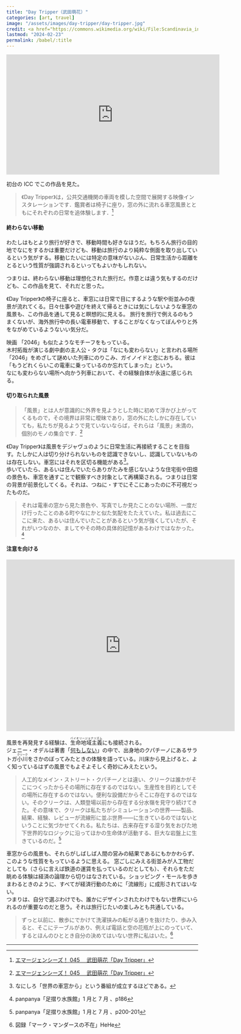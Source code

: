 ```yaml
---
title: "Day Tripper（武田萌花）"
categories: [art, travel]
image: "/assets/images/day-tripper/day-tripper.jpg"
credit: <a href="https://commons.wikimedia.org/wiki/File:Scandinavia_in_June_2019_11.jpg">Hornstrandir1</a>, <a href="https://creativecommons.org/licenses/by-sa/4.0">CC BY-SA 4.0</a>, via Wikimedia Commons
lastmod: "2024-02-23"
permalink: /babel/:title
---
```


<div class="youtube">
<iframe width="560" height="315" src="https://www.youtube.com/embed/Ea7IIKcqdmU?si=T6RBMprT4HvQtHnY" title="YouTube video player" frameborder="0" allow="accelerometer; autoplay; clipboard-write; encrypted-media; gyroscope; picture-in-picture; web-share" allowfullscreen></iframe>
</div>

初台の ICC でこの作品を見た。

> 《Day Tripper》は，公共交通機関の車両を模した空間で展開する映像インスタレーションです．鑑賞者は椅子に座り，窓の外に流れる車窓風景とともにそれぞれの日常を追体験します．[^1]

#### 終わらない移動

わたしはもとより旅行が好きで、移動時間も好きなほうだ。もちろん旅行の目的地でなにをするかは重要だけども、移動は旅行のより純粋な側面を取り出しているという気がする。移動じたいには特定の意味がないぶん、日常生活から距離をとるという性質が強調されるといってもよいかもしれない。

つまりは、終わらない移動は理想化された旅行だ。作意とは違う気もするのだけども、この作品を見て、それだと思った。

《Day Tripper》の椅子に座ると、車窓には日常で目にするような駅や街並みの夜景が流れてくる。日々仕事や遊びを終えて帰るときには気にしないような車窓の風景も、この作品を通して見ると瞑想的に見える。
旅行を旅行で例えるのもうまくないが、海外旅行中の長い電車移動で、することがなくなってぼんやりと外をながめているようないい気分だ。

映画 「2046」も似たようなモチーフをもっている。  
木村拓哉が演じる劇中劇の主人公・タクは「なにも変わらない」と言われる場所「2046」をめざして謎めいた列車にのりこみ、ガイノイドと恋におちる。彼は「もうどれくらいこの電車に乗っているのか忘れてしまった」という。  
なにも変わらない場所へ向かう列車において、その経験自体が永遠に感じられる。

#### 切り取られた風景

> 「風景」とは人が意識的に外界を見ようとした時に初めて浮かび上がってくるもので，その境界は非常に曖昧であり，窓の外にたしかに存在していても，私たちが見るようで見ていないならば，それらは「風景」未満の，個別のモノの集合です．[^1]

《Day Tripper》は風景をデジャヴュのように日常生活に再接続することを目指す。たしかに人は切り分けられないものを認識できないし、認識していないものは存在しない。車窓にはそれを区切る機能がある[^2]。  
歩いていたら、あるいは住んでいたらありがたみを感じないような住宅街や田畑の景色も、車窓を通すことで観察すべき対象として再構築される。つまりは日常の背景が前景化してくる。それは、つねに・すでにそこにあったのに不可視だったものだ。

> それは電車の窓から見た景色や、写真でしか見たことのない場所、一度だけ行ったことのある町やなにかと似た気配をたたえていた。私は過去にここに来た、あるいは住んでいたことがあるという気が強くしていたが、それがいつなのか、ましてやその時の具体的記憶があるわけではなかった。[^3]

#### 注意を向ける

<div class="map">
<iframe src="https://www.google.com/maps/embed?pb=!1m18!1m12!1m3!1d101393.76457193113!2d-122.06568551427574!3d37.337355673615825!2m3!1f0!2f0!3f0!3m2!1i1024!2i768!4f13.1!3m3!1m2!1s0x808fb55063f2c8af%3A0xf3cc38847a3e4082!2z44Ki44Oh44Oq44Kr5ZCI6KGG5Zu9IOOCq-ODquODleOCqeODq-ODi-OCouW3niDjgrXjg7Pjg47jgrwg44K144Op44OI44Ks44O744Kv44Oq44O844Kv!5e0!3m2!1sja!2sjp!4v1708663980504!5m2!1sja!2sjp" width="600" height="450" style="border:0;" allowfullscreen="" loading="lazy" referrerpolicy="no-referrer-when-downgrade"></iframe>
</div>

風景を再発見する経験は、<ruby>生命地域主義<rp>（</rp><rt>バイオリージョナリズム</rt><rp>）</rp></ruby>にも接続される。  
ジェニー・オデルは著書「[何もしない](https://amzn.to/3wvHgl6)」の中で、出身地のクパチーノにあるサラトガ<ruby>小川<rp>（</rp><rt>クリーク</rt><rp>）</rp></ruby>をさかのぼってみたときの体験を語っている。川床から見上げると、よく知っているはずの風景でもよそよそしく奇妙にみえたという。

> 人工的なメイン・ストリート・クパチーノとは違い、クリークは誰かがそこにつくったからその場所に存在するのではない。生産性を目的としてその場所に存在するのではない。便利な設備だからそこに存在するのではない。そのクリークは、人類登場以前から存在する分水嶺を見守り続けてきた。その意味で、クリークは私たちがシミュレーションの世界——製品、結果、経験、レビューが流線形に並ぶ世界——に生きているのではないということに気づかせてくれる。私たちは、古来存在する湿り気をおびた地下世界的なロジックに沿ってほかの生命体が活動する、巨大な岩盤上に生きているのだ。[^4]

車窓からの風景も、それらがしばしば人間の営みの結果であるにもかかわらず、このような性質をもっているように思える。
窓ごしにみえる街並みが人工物だとしても（さらに言えば鉄道の運賃を払っているのだとしても）、それらをただ眺める体験は経済の論理から切りはなされている。ショッピング・モールを歩きまわるときのように、すべてが経済行動のために「流線形」に成形されてはいない。  
つまりは、自分で選ぶわけでも、誰かにデザインされたわけでもない世界にいられるのが重要なのだと思う。それは旅行じたいの楽しみとも共通している。

> ずっと以前に、散歩にでかけて洗濯挟みの転がる通りを抜けたり、歩み入ると、そこにテーブルがあり、例えば電話と空の花瓶が上にのっていて、するとほんのひととき自分の決めてはいない世界に私はいた。[^5]

---

[^1]: [エマージェンシーズ！ 045 　武田萌花「Day Tripper」](https://www.ntticc.or.jp/ja/exhibitions/2023/emergencies-045-takeda-moka/)
[^2]: なにしろ「世界の車窓から」という番組が成立するほどである。
[^3]: panpanya「足摺り水族館」1 月と 7 月 、p186
[^4]: panpanya「足摺り水族館」1 月と 7 月 、p200-201
[^5]: 図録「マーク・マンダースの不在」HeHe
